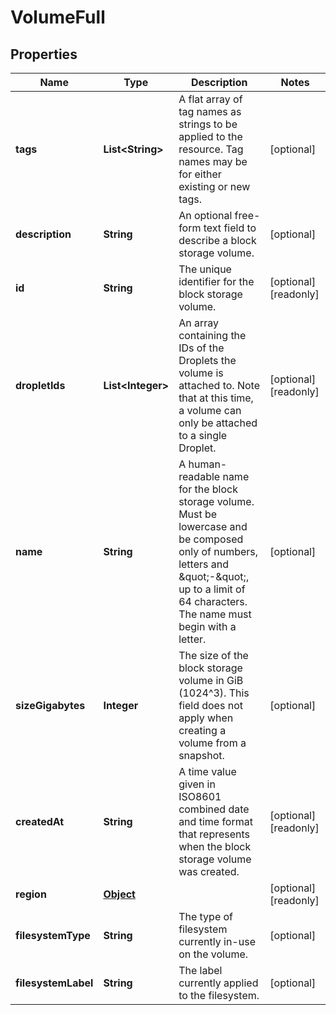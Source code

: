 

# VolumeFull


## Properties

| Name | Type | Description | Notes |
|------------ | ------------- | ------------- | -------------|
|**tags** | **List&lt;String&gt;** | A flat array of tag names as strings to be applied to the resource. Tag names may be for either existing or new tags. |  [optional] |
|**description** | **String** | An optional free-form text field to describe a block storage volume. |  [optional] |
|**id** | **String** | The unique identifier for the block storage volume. |  [optional] [readonly] |
|**dropletIds** | **List&lt;Integer&gt;** | An array containing the IDs of the Droplets the volume is attached to. Note that at this time, a volume can only be attached to a single Droplet. |  [optional] [readonly] |
|**name** | **String** | A human-readable name for the block storage volume. Must be lowercase and be composed only of numbers, letters and \&quot;-\&quot;, up to a limit of 64 characters. The name must begin with a letter. |  [optional] |
|**sizeGigabytes** | **Integer** | The size of the block storage volume in GiB (1024^3). This field does not apply  when creating a volume from a snapshot. |  [optional] |
|**createdAt** | **String** | A time value given in ISO8601 combined date and time format that represents when the block storage volume was created. |  [optional] [readonly] |
|**region** | [**Object**](Object.md) |  |  [optional] [readonly] |
|**filesystemType** | **String** | The type of filesystem currently in-use on the volume. |  [optional] |
|**filesystemLabel** | **String** | The label currently applied to the filesystem. |  [optional] |



